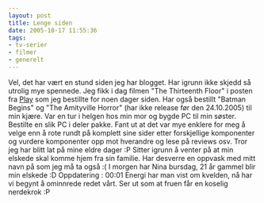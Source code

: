 ```yaml
---
layout: post
title: Lenge siden
date: 2005-10-17 11:55:36
tags: 
- tv-serier
- filmer
- generelt
---
```

Vel, det har vært en stund siden jeg har blogget. Har igrunn ikke skjedd så utrolig mye spennede. Jeg fikk i dag filmen "The Thirteenth Floor" i posten fra <a href="http://play.com">Play</a> som jeg bestillte for noen dager siden. Har også bestillt "Batman Begins" og "The Amityville Horror" (har ikke release før den 24.10.2005) til min kjære. Var en tur i helgen hos min mor og bygde PC til min søster. Bestilte en slik PC i deler pakke. Fant ut at det var mye enklere for meg å velge enn å rote rundt på komplett sine sider etter forskjellige komponenter og vurdere komponenter opp mot hverandre og lese på reviews osv. Tror jeg har blitt lat på mine eldre dager :P Sitter igrunn å venter på at min elskede skal komme hjem fra sin familie. Har desverre en oppvask med mitt navn på som jeg må ta også :( I morgen har Nina bursdag, 21 år gammel blir min elskede :D Oppdatering : 00:01 Energi har man vist om kvelden, nå har vi begynt å ominnrede redet vårt. Ser ut som at fruen får en koselig nerdekrok :P